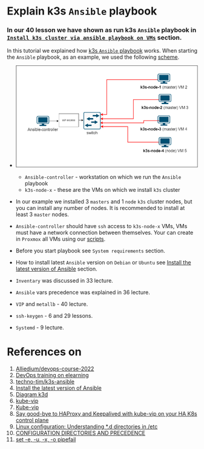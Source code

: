 # Explain k3s `Ansible` playbook

### In our 40 lesson we have shown as run k3s `Ansible` playbook in [`Install k3s cluster via ansible playbook on VMs`](../40_setting_up_production_like_kubernetes_cluster_part_5_15_dec_2022/README.md) section.

In this tutorial we explained how [k3s `Ansible` playbook](https://github.com/techno-tim/k3s-ansible) works. When starting the `Ansible` playbook, as an example, we used the following [scheme](./images/Scheme_1.png).

  - ![scheme](./images/Scheme_1.png)

      * `Ansible-controller`  - workstation on which we run the `Ansible` playbook
      * `k3s-node-x` - these are the VMs on which we install `k3s` cluster 
  
  * In our example we installed 3 `masters` and 1 `node` `k3s` cluster nodes, but you can install any number of nodes. It is recommended to install at least 3 `master` nodes. 
  * `Ansible-controller` should have `ssh` access to `k3s-node-x` VMs, VMs must have a network connection between themselves. Your can create in `Proxmox` all VMs using our [scripts](https://github.com/Alliedium/awesome-linux-config).

  * Before you start playbook see `System requirements` section.
  * How to install latest `Ansible` version on `Debian` or `Ubuntu` see [Install the latest version of Ansible](https://github.com/Alliedium/awesome-ansible) section.

  * `Inventary` was discussed in 33 lecture.
  * `Ansible` vars precedence was explained in 36 lecture.
  * `VIP` and `metallb` - 40 lecture.
  * `ssh-keygen` - 6 and 29 lessons.
  * `Systemd` - 9 lecture.
  


# References on #

1. [Alliedium/devops-course-2022](https://github.com/Alliedium/devops-course-2022)
2. [DevOps training on elearning](https://elearning.alliedtesting.com/course/view.php?id=107)
3. [techno-tim/k3s-ansible](https://github.com/techno-tim/k3s-ansible)
4. [Install the latest version of Ansible](https://github.com/Alliedium/awesome-ansible)
5. [Diagram k3d](https://www.sokube.ch/post/k3s-k3d-k8s-a-new-perfect-match-for-dev-and-test)
6. [kube-vip](https://kube-vip.io/)
7. [Kube-vip](https://www.youtube.com/watch?v=JvDjQLrAGSY)
8. [Say good-bye to HAProxy and Keepalived with kube-vip on your HA K8s control plane](https://inductor.medium.com/say-good-bye-to-haproxy-and-keepalived-with-kube-vip-on-your-ha-k8s-control-plane-bb7237eca9fc)
9. [Linux configuration: Understanding *.d directories in /etc](https://www.redhat.com/sysadmin/etc-configuration-directories)
10. [CONFIGURATION DIRECTORIES AND PRECEDENCE](https://man7.org/linux/man-pages/man5/sysctl.d.5.html)
11. [set -e, -u, -x, -o pipefail](https://gist.github.com/mohanpedala/1e2ff5661761d3abd0385e8223e16425)